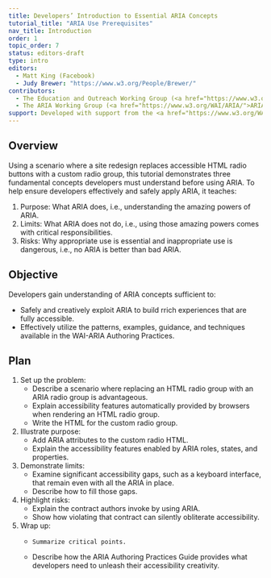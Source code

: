 ```yaml
---
title: Developers’ Introduction to Essential ARIA Concepts
tutorial_title: "ARIA Use Prerequisites"
nav_title: Introduction
order: 1
topic_order: 7
status: editors-draft
type: intro
editors:
  - Matt King (Facebook)
  - Judy Brewer: "https://www.w3.org/People/Brewer/"
contributors:
  - The Education and Outreach Working Group (<a href="https://www.w3.org/WAI/EO/">EOWG</a>)
  - The ARIA Working Group (<a href="https://www.w3.org/WAI/ARIA/">ARIA</a>)
support: Developed with support from the <a href="https://www.w3.org/WAI/WCAGTA/">U.S. Access Board, WCAG TA Project, Task 2</a>.
---
```


## Overview

Using a scenario where a site redesign replaces accessible HTML radio buttons with a custom radio group,
this tutorial demonstrates three fundamental concepts developers must understand before using ARIA.
To help ensure developers effectively and safely apply ARIA, it teaches:

1. Purpose: What ARIA does, i.e., understanding the amazing powers of ARIA.
2. Limits: What ARIA does not do, i.e., using those amazing powers comes with critical responsibilities.
3. Risks: Why appropriate use is essential and inappropriate use is dangerous, i.e., no ARIA is better than bad ARIA.

## Objective

Developers gain understanding of ARIA concepts sufficient to:

* Safely and creatively exploit ARIA to build rrich experiences that are fully accessible.
* Effectively utilize the patterns, examples, guidance,  and techniques available in the WAI-ARIA Authoring Practices.

## Plan

1. Set up the problem:
    * Describe a scenario where replacing an HTML radio group with an ARIA radio group is advantageous.
    * Explain   accessibility features automatically provided by browsers when rendering an HTML radio group.
    * Write the HTML for the custom radio group.
2. Illustrate purpose:
    * Add ARIA attributes to the custom radio HTML.
    * Explain the accessibility features enabled by ARIA roles, states, and properties.
3. Demonstrate limits:
    * Examine  significant accessibility gaps, such as a keyboard interface,  that remain even with all the ARIA in place.
    * Describe how to fill those gaps.
4. Highlight risks:
    * Explain the contract authors invoke by using ARIA.
    * Show how violating that contract can silently obliterate  accessibility.
5. Wrap up:
    *     Summarize critical points.
    * Describe how the ARIA Authoring Practices Guide provides what developers need to unleash their accessibility creativity.
